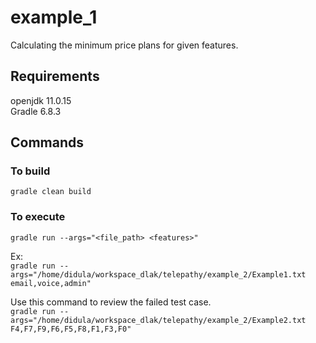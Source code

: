 # example_1

Calculating the minimum price plans for given features.

## Requirements

openjdk 11.0.15 \
Gradle 6.8.3

## Commands

### To build
`gradle clean build`

### To execute

`gradle run --args="<file_path> <features>"`

Ex:\
`gradle run --args="/home/didula/workspace_dlak/telepathy/example_2/Example1.txt email,voice,admin"`

Use this command to review the failed test case.\
`gradle run --args="/home/didula/workspace_dlak/telepathy/example_2/Example2.txt F4,F7,F9,F6,F5,F8,F1,F3,F0"`

